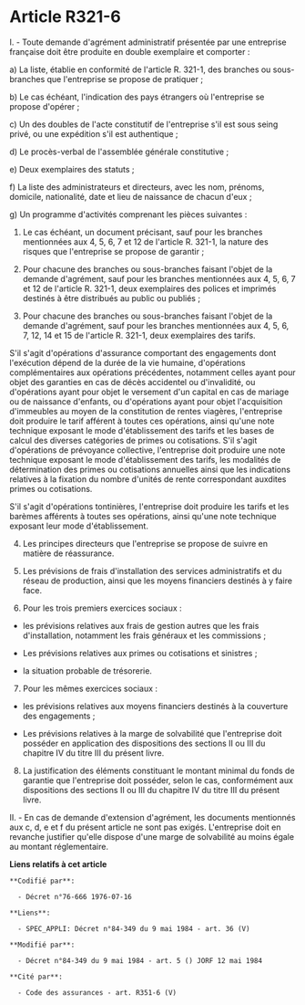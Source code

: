 # Article R321-6

I. - Toute demande d'agrément administratif présentée par une entreprise française doit être produite en double exemplaire et
comporter :

a) La liste, établie en conformité de l'article R. 321-1, des branches ou sous-branches que l'entreprise se propose de
pratiquer ;

b) Le cas échéant, l'indication des pays étrangers où l'entreprise se propose d'opérer ;

c) Un des doubles de l'acte constitutif de l'entreprise s'il est sous seing privé, ou une expédition s'il est authentique ;

d) Le procès-verbal de l'assemblée générale constitutive ;

e) Deux exemplaires des statuts ;

f) La liste des administrateurs et directeurs, avec les nom, prénoms, domicile, nationalité, date et lieu de naissance de
chacun d'eux ;

g) Un programme d'activités comprenant les pièces suivantes :

1. Le cas échéant, un document précisant, sauf pour les branches mentionnées aux 4, 5, 6, 7 et 12 de l'article R. 321-1, la
nature des risques que l'entreprise se propose de garantir ;

2. Pour chacune des branches ou sous-branches faisant l'objet de la demande d'agrément, sauf pour les branches mentionnées
aux 4, 5, 6, 7 et 12 de l'article R. 321-1, deux exemplaires des polices et imprimés destinés à être distribués au public ou
publiés ;

3. Pour chacune des branches ou sous-branches faisant l'objet de la demande d'agrément, sauf pour les branches mentionnées
aux 4, 5, 6, 7, 12, 14 et 15 de l'article R. 321-1, deux exemplaires des tarifs.

S'il s'agit d'opérations d'assurance comportant des engagements dont l'exécution dépend de la durée de la vie humaine,
d'opérations complémentaires aux opérations précédentes, notamment celles ayant pour objet des garanties en cas de décès
accidentel ou d'invalidité, ou d'opérations ayant pour objet le versement d'un capital en cas de mariage ou de naissance
d'enfants, ou d'opérations ayant pour objet l'acquisition d'immeubles au moyen de la constitution de rentes viagères,
l'entreprise doit produire le tarif afférent à toutes ces opérations, ainsi qu'une note technique exposant le mode
d'établissement des tarifs et les bases de calcul des diverses catégories de primes ou cotisations. S'il s'agit d'opérations
de prévoyance collective, l'entreprise doit produire une note technique exposant le mode d'établissement des tarifs, les
modalités de détermination des primes ou cotisations annuelles ainsi que les indications relatives à la fixation du nombre
d'unités de rente correspondant auxdites primes ou cotisations.

S'il s'agit d'opérations tontinières, l'entreprise doit produire les tarifs et les barèmes afférents à toutes ses opérations,
ainsi qu'une note technique exposant leur mode d'établissement.

4. Les principes directeurs que l'entreprise se propose de suivre en matière de réassurance.

5. Les prévisions de frais d'installation des services administratifs et du réseau de production, ainsi que les moyens
financiers destinés à y faire face.

6. Pour les trois premiers exercices sociaux :

- les prévisions relatives aux frais de gestion autres que les frais d'installation, notamment les frais généraux et les
commissions ;

- Les prévisions relatives aux primes ou cotisations et sinistres ;

- la situation probable de trésorerie.

7. Pour les mêmes exercices sociaux :

- les prévisions relatives aux moyens financiers destinés à la couverture des engagements ;

- Les prévisions relatives à la marge de solvabilité que l'entreprise doit posséder en application des dispositions des
sections II ou III du chapitre IV du titre III du présent livre.

8. La justification des éléments constituant le montant minimal du fonds de garantie que l'entreprise doit posséder, selon le
cas, conformément aux dispositions des sections II ou III du chapitre IV du titre III du présent livre.

II. - En cas de demande d'extension d'agrément, les documents mentionnés aux c, d, e et f du présent article ne sont pas
exigés. L'entreprise doit en revanche justifier qu'elle dispose d'une marge de solvabilité au moins égale au montant
réglementaire.

**Liens relatifs à cet article**

	**Codifié par**:

	  - Décret n°76-666 1976-07-16

	**Liens**:

	  - SPEC_APPLI: Décret n°84-349 du 9 mai 1984 - art. 36 (V)

	**Modifié par**:

	  - Décret n°84-349 du 9 mai 1984 - art. 5 () JORF 12 mai 1984

	**Cité par**:

	  - Code des assurances - art. R351-6 (V)
